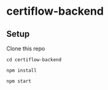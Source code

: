 # certiflow-backend
## Setup
Clone this repo

```cd certiflow-backend```

```npm install```

```npm start```
